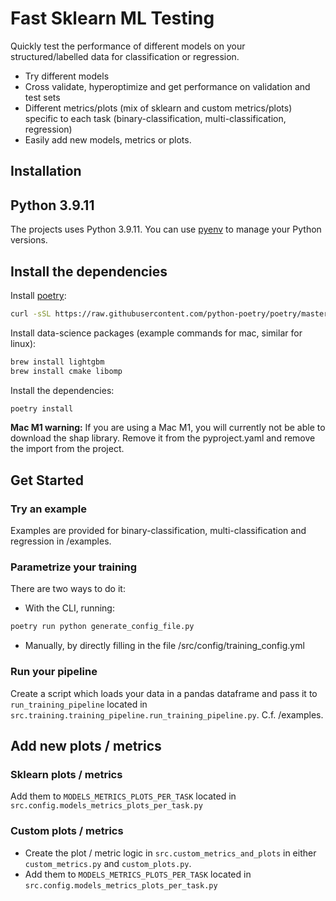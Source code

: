 # Fast Sklearn ML Testing
Quickly test the performance of different models on your structured/labelled data for classification or regression.
- Try different models
- Cross validate, hyperoptimize and get performance on validation and test sets
- Different metrics/plots (mix of sklearn and custom metrics/plots) specific to each task (binary-classification, multi-classification, regression) 
- Easily add new models, metrics or plots.

## Installation

## Python 3.9.11
The projects uses Python 3.9.11. You can use [pyenv](https://github.com/pyenv/pyenv) to manage your Python versions.

## Install the dependencies

Install [poetry](https://python-poetry.org/docs/#installation):
```bash
curl -sSL https://raw.githubusercontent.com/python-poetry/poetry/master/get-poetry.py | python - --version 1.1.13
```

Install data-science packages (example commands for mac, similar for linux):
```bash
brew install lightgbm
brew install cmake libomp
```

Install the dependencies:
```bash
poetry install
```

**Mac M1 warning:** If you are using a Mac M1, you will currently not be able to download the shap library. Remove it from
the pyproject.yaml and remove the import from the project.


## Get Started

### Try an example
Examples are provided for binary-classification, multi-classification and regression in /examples.

### Parametrize your training
There are two ways to do it:
- With the CLI, running:
```bash
poetry run python generate_config_file.py
```

- Manually, by directly filling in the file /src/config/training_config.yml

### Run your pipeline
Create a script which loads your data in a pandas dataframe and pass it to `run_training_pipeline`
located in `src.training.training_pipeline.run_training_pipeline.py`. C.f. /examples.

## Add new plots / metrics

### Sklearn plots / metrics
Add them to `MODELS_METRICS_PLOTS_PER_TASK` located in `src.config.models_metrics_plots_per_task.py`

### Custom plots / metrics
- Create the plot / metric logic in `src.custom_metrics_and_plots` in either `custom_metrics.py` and 
`custom_plots.py`.
- Add them to `MODELS_METRICS_PLOTS_PER_TASK` located in `src.config.models_metrics_plots_per_task.py`
